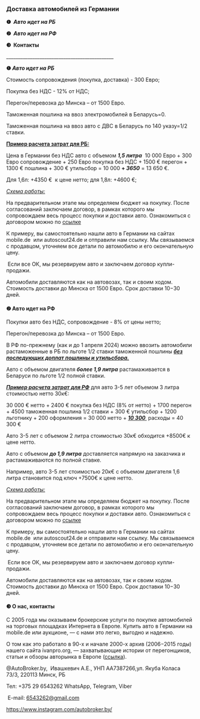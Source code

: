 <h3 id="доставка-автомобилей-из-германии" dir="auto" tabindex="-1">Доставка автомобилей из Германии</h3>
<p><strong>❶&nbsp;&nbsp;</strong><strong><em>Авто идет на РБ</em></strong></p>
<p><strong>❷&nbsp;&nbsp;<em>Авто идет на РФ</em></strong>&nbsp;</p>
<p><strong>❸&nbsp; Контакты</strong></p>
<p>_____________________________________________</p>
<p><strong>❶&zwnj; </strong><strong><em>Авто идет на РБ</em></strong></p>
<p>Стоимость сопровождения (покупка, доставка) - 300 Евро;</p>
<p>Покупка без НДС - 12% от НДС;<p>
<p>Перегон/перевозка до Минска &ndash; от 1500 Евро.</p>
<p>&zwnj;&zwnj;&zwnj;Таможенная пошлина на ввоз электромобилей в Беларусь=0.&zwnj;</p>
<p>Таможенная пошлина на ввоз авто с ДВС в Беларусь по 140 указу=1/2 ставки.</p>
<p><strong><u>Пример расчета затрат для РБ:</u></strong></p>
<p>Цена в Германии без НДС авто с объемом <strong><em>1,5 литра</em></strong> &nbsp;10 000 Евро + 300 Евро сопровождение + 250 Евро покупка без НДС + 1500 &euro; перегон + 1300 &euro; пошлина + 300 &euro; утильсбoр  = 10 000 <strong>+ <em>3650</em></strong> = 13 650 &euro;.</p>
<p>Для 1,6л: +4350 &euro; &nbsp;к цене нетто; для 1,8л: +4600 &euro;;</p>
<p>&zwnj;<em><u>Схема работы:</u></em></p>
<p>На предварительном этапе мы определяем бюджет на покупку. После согласований заключаем договор, в рамках которого мы сопровождаем весь процесс покупки и доставки авто. Ознакомиться с договором можно по&nbsp;<a href="https://drive.google.com/file/d/1z5bEnMOZe8xkKtFl90DQJYGty0rIcrJ7/view?usp=share_link">ссылке</a></p>
<p>К примеру, вы самостоятельно нашли авто в Германии на сайтах mobile.de&nbsp; или autoscout24.de и отправили нам ссылку. Мы связываемся с продавцом, уточняем все детали по автомобилю и его окончательную цену.&zwnj;</p>
<p>&nbsp;&zwnj;Если все ОК, мы резервируем авто и заключаем договор купли-продажи.</p> 
<p>&zwnj;Автомобили доставляются как на автовозах, так и своим ходом. Стоимость доставки до Минска от 1500 Евро. Срок доставки 10&minus;30 дней.&zwnj;</p>
  <h4>❷ Авто идет на РФ</h4>
<p>Покупки авто без НДС, сопровождение - 8% от цены нетто;</p>
<p>Перегон/перевозка до Минска &ndash; от 1500 Евро.</p>
<p>В РФ по-прежнему (как и до 1 апреля 2024) можно ввозить автомобили растаможенные в РБ по льготе 1/2 ставки таможенной пошлины <strong><em><u>без последующих доплат пошлины и утильсбора.</u></em></strong></p></p>
<p>Авто с объемом двигателя <strong><em>более 1,9 литра</em></strong> растамаживается в Беларуси по льготе 1/2 полной ставки.</p>
<p><strong><em><u>Пример расчета затрат для РФ</u></em></strong> для авто 3-5 лет объемом 3 литра стоимостью нетто 30к&euro;:</p>
<p>30 000 &euro; нетто + 2400 &euro; покупка без НДС (8% от нетто) + 1700 перегон + 4500 таможенная пошлина 1/2 ставки + 300 &euro; утильсбор + 1200 льготнику + 200 оформления = 30 000 нетто + <strong><em><u>10 300 </u></em></strong>&nbsp;расходы = 40 300 &euro;</p>
<p>Авто 3-5 лет с объемом 2 литра стоимостью 30к&euro; обходится +8500&euro; к цене нетто.
<p>Авто с объемом <strong><em>до 1,9 литра</em></strong> доставляется напрямую на заказчика и растамаживаются по полной ставке.</p>
<p>Например, авто 3-5 лет стоимостью 20к&euro; с объемом двигателя 1,6 литра становится под ключ +7500&euro; к цене нетто.</p>
<p>&zwnj;<span style="text-decoration: underline;"><em>Схема работы:</em></span></p>
<p>На предварительном этапе мы определяем бюджет на покупку. После согласований заключаем договор, в рамках которого мы сопровождаем весь процесс покупки и доставки авто. Ознакомиться с договором можно по <a href="https://drive.google.com/file/d/1z5bEnMOZe8xkKtFl90DQJYGty0rIcrJ7/view?usp=share_link">ссылке</a></p>
<p>К примеру, вы самостоятельно нашли авто в Германии на сайтах mobile.de&nbsp; или autoscout24.de и отправили нам ссылку. Мы связываемся с продавцом, уточняем все детали по автомобилю и его окончательную цену.&zwnj;</p>
<p>&nbsp;&zwnj;Если все ОК, мы резервируем авто и заключаем договор купли-продажи.</p> 
<p>&zwnj;Автомобили доставляются как на автовозах, так и своим ходом. Стоимость доставки до Минска от 1500 Евро. Срок доставки 10&minus;30 дней.&zwnj;</p>
<h4><strong>❸ О нас, контакты&zwnj;</strong></h4>
<p>С 2005 года мы оказываем брокерские услуги по покупке автомобилей на торговых площадках Интернета в Европе. Купить авто в Германии на mobile.de или аукционе, &mdash; с нами это легко, выгодно и надежно. &zwnj;&zwnj;</p>
<p>&zwnj;О том как это работало в 90-х и начале 2000-х архив (2006&minus;2015 годы) нашего сайта ivanpro.org, &mdash; захватывающие истории от перегонщиков, статьи и обзоры авторынка в Европе (<a href="http://web.archive.org/web/20120326140401/http:/www.ivanpro.org/">ссылка</a>). </p>
<p>@AutoBroker.by,&nbsp; Ивашкевич А.Е., УНП AA7387266,ул. Якуба Коласа 73/3, 220113 Минск, РБ</p>
<p>Тел: +375 29 6543262&nbsp;WhatsApp, Telegram, Viber</p>
<p>&nbsp;E-mail: <a href="mailto:6543262@gmail.com">6543262@gmail.com</a></p>
<p><a href="https://www.instagram.com/autobroker.by/">https://www.instagram.com/autobroker.by/</a> &nbsp;</p>
<p>&nbsp;</p>

